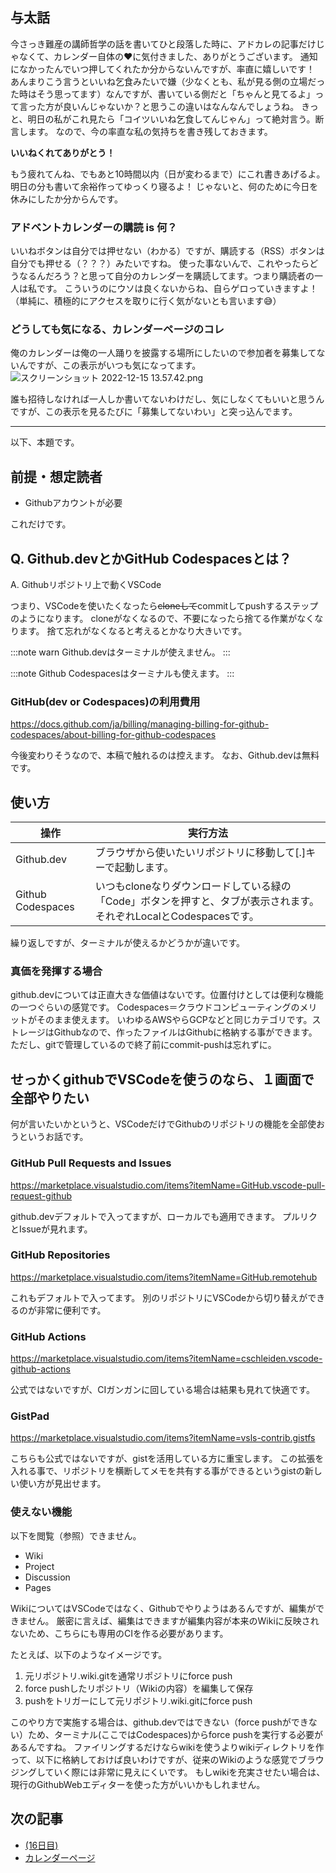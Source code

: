 ## 与太話
今さっき難産の講師哲学の話を書いてひと段落した時に、アドカレの記事だけじゃなくて、カレンダー自体の❤️に気付きました、ありがとうございます。
通知になかったんでいつ押してくれたか分からないんですが、率直に嬉しいです！
あんまりこう言うといいね乞食みたいで嫌（少なくとも、私が見る側の立場だった時はそう思ってます）なんですが、書いている側だと「ちゃんと見てるよ」って言った方が良いんじゃないか？と思うこの違いはなんなんでしょうね。
きっと、明日の私がこれ見たら「コイツいいね乞食してんじゃん」って絶対言う。断言します。
なので、今の率直な私の気持ちを書き残しておきます。

**いいねくれてありがとう！**

もう疲れてんね、でもあと10時間以内（日が変わるまで）にこれ書きあげるよ。
明日の分も書いて余裕作ってゆっくり寝るよ！
じゃないと、何のために今日を休みにしたか分からんです。

### アドベントカレンダーの購読 is 何？
いいねボタンは自分では押せない（わかる）ですが、購読する（RSS）ボタンは自分でも押せる（？？？）みたいですね。
使った事ないんで、これやったらどうなるんだろう？と思って自分のカレンダーを購読してます。つまり購読者の一人は私です。
こういうのにウソは良くないからね、自らゲロっていきますよ！
（単純に、積極的にアクセスを取りに行く気がないとも言います😅）

### どうしても気になる、カレンダーページのコレ
俺のカレンダーは俺の一人踊りを披露する場所にしたいので参加者を募集してないんですが、この表示がいつも気になってます。
![スクリーンショット 2022-12-15 13.57.42.png](https://qiita-image-store.s3.ap-northeast-1.amazonaws.com/0/122800/3fbd69a6-2d22-e5ad-2ee2-2d2bac971f55.png)

誰も招待しなければ一人しか書いてないわけだし、気にしなくてもいいと思うんですが、この表示を見るたびに「募集してないわい」と突っ込んでます。

---

以下、本題です。

## 前提・想定読者
- Githubアカウントが必要

これだけです。

## Q. Github.devとかGitHub Codespacesとは？
A. Githubリポジトリ上で動くVSCode

つまり、VSCodeを使いたくなったら~~cloneして~~commitしてpushするステップのようになります。
cloneがなくなるので、不要になったら捨てる作業がなくなります。
捨て忘れがなくなると考えるとかなり大きいです。

:::note warn
Github.devはターミナルが使えません。
:::

:::note
Github Codespacesはターミナルも使えます。
:::

### GitHub(dev or Codespaces)の利用費用
https://docs.github.com/ja/billing/managing-billing-for-github-codespaces/about-billing-for-github-codespaces

今後変わりそうなので、本稿で触れるのは控えます。
なお、Github.devは無料です。

## 使い方
| 操作 | 実行方法 |
| --- | --- |
| Github.dev | ブラウザから使いたいリポジトリに移動して[.]キーで起動します。 |
| Github Codespaces | いつもcloneなりダウンロードしている緑の「Code」ボタンを押すと、タブが表示されます。それぞれLocalとCodespacesです。 |

繰り返しですが、ターミナルが使えるかどうかが違いです。

### 真価を発揮する場合
github.devについては正直大きな価値はないです。位置付けとしては便利な機能の一つぐらいの感覚です。
Codespaces＝クラウドコンピューティングのメリットがそのまま使えます。
いわゆるAWSやらGCPなどと同じカテゴリです。ストレージはGithubなので、作ったファイルはGithubに格納する事ができます。
ただし、gitで管理しているので終了前にcommit-pushは忘れずに。

## せっかくgithubでVSCodeを使うのなら、１画面で全部やりたい
何が言いたいかというと、VSCodeだけでGithubのリポジトリの機能を全部使おうというお話です。

### GitHub Pull Requests and Issues
https://marketplace.visualstudio.com/items?itemName=GitHub.vscode-pull-request-github

github.devデフォルトで入ってますが、ローカルでも適用できます。
プルリクとIssueが見れます。

### GitHub Repositories
https://marketplace.visualstudio.com/items?itemName=GitHub.remotehub

これもデフォルトで入ってます。
別のリポジトリにVSCodeから切り替えができるのが非常に便利です。

### GitHub Actions
https://marketplace.visualstudio.com/items?itemName=cschleiden.vscode-github-actions

公式ではないですが、CIガンガンに回している場合は結果も見れて快適です。

### GistPad
https://marketplace.visualstudio.com/items?itemName=vsls-contrib.gistfs

こちらも公式ではないですが、gistを活用している方に重宝します。
この拡張を入れる事で、リポジトリを横断してメモを共有する事ができるというgistの新しい使い方が見出せます。

### 使えない機能
以下を閲覧（参照）できません。

- Wiki
- Project
- Discussion
- Pages

WikiについてはVSCodeではなく、Githubでやりようはあるんですが、編集ができません。
厳密に言えば、編集はできますが編集内容が本来のWikiに反映されないため、こちらにも専用のCIを作る必要があります。

たとえば、以下のようなイメージです。

1. 元リポジトリ.wiki.gitを通常リポジトリにforce push
1. force pushしたリポジトリ（Wikiの内容）を編集して保存
1. pushをトリガーにして元リポジトリ.wiki.gitにforce push

このやり方で実施する場合は、github.devではできない（force pushができない）ため、ターミナル(ここではCodespaces)からforce pushを実行する必要があるんですね。
ファイリングするだけならwikiを使うよりwikiディレクトリを作って、以下に格納しておけば良いわけですが、従来のWikiのような感覚でブラウジングしていく際には非常に見えにくいです。
もしwikiを充実させたい場合は、現行のGithubWebエディターを使った方がいいかもしれません。

## 次の記事
- [(16日目) ](https://qiita.com/nomurasan/items/)
- [カレンダーページ](https://qiita.com/advent-calendar/2022/oreno_nomurasan2022)
